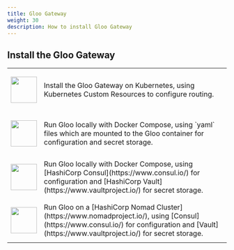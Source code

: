 ```yaml
---
title: Gloo Gateway
weight: 30
description: How to install Gloo Gateway
---
```


## Install the Gloo Gateway

<dic markdown=1>
<table>
  <tr height="100">
    <td width="10%">
      <a href='{{% versioned_link_path fromRoot="/installation/gateway/kubernetes" %}}'><img src='{{% versioned_link_path fromRoot="/img/kube.png" %}}' width="60"/></a>
    </td>
    <td>
     Install the Gloo Gateway on Kubernetes, using Kubernetes Custom Resources to configure routing.
    </td>
  </tr>
  <tr height="100">
    <td width="10%">
      <a href='{{% versioned_link_path fromRoot="/installation/gateway/docker-compose-file" %}}'><img src='{{% versioned_link_path fromRoot="/img/docker.png" %}}' width="60"/></a>
    </td>
    <td>
     Run Gloo locally with Docker Compose, using `yaml` files which are mounted to the Gloo container for configuration and secret storage.
    </td>
  </tr>
  <tr height="100">
    <td width="10%">
      <a href='{{% versioned_link_path fromRoot="/installation/gateway/docker-compose-consul" %}}'><img src='{{% versioned_link_path fromRoot="/img/consul.png" %}}' width="60"/></a>
    </td>
    <td>
     Run Gloo locally with Docker Compose, using [HashiCorp Consul](https://www.consul.io/) for configuration and [HashiCorp Vault](https://www.vaultproject.io/) for secret storage.
    </td>
  </tr>
  <tr height="100">
    <td width="10%">
      <a href='{{% versioned_link_path fromRoot="/installation/gateway/nomad" %}}'><img src='{{% versioned_link_path fromRoot="/img/nomad.png" %}}' width="60"/></a>
    </td>
    <td>
     Run Gloo on a [HashiCorp Nomad Cluster](https://www.nomadproject.io/), using [Consul](https://www.consul.io/) for configuration and [Vault](https://www.vaultproject.io/) for secret storage.
    </td>
  </tr>
</table>
</dic>
